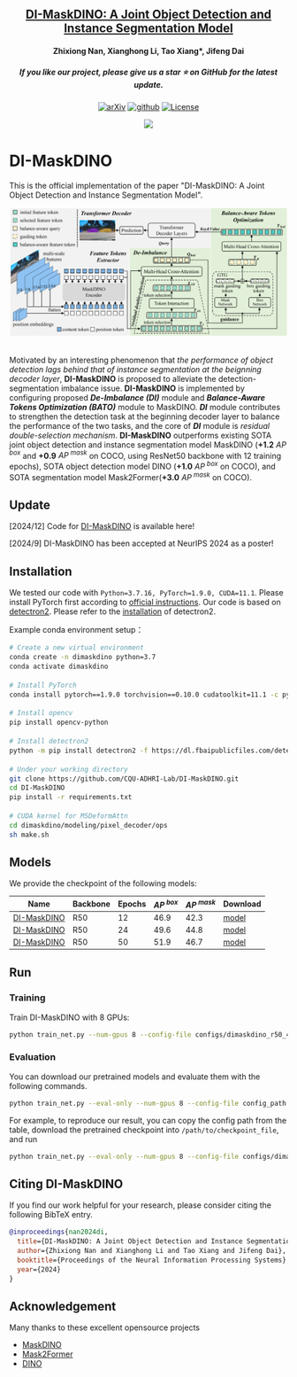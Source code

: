 <h2 align="center"> <a href="https://arxiv.org/abs/2410.16707">DI-MaskDINO: A Joint Object Detection and Instance Segmentation Model</a></h2>
<h4 align="center" color="A0A0A0"> Zhixiong Nan, Xianghong Li, Tao Xiang*, Jifeng Dai</h4>
<h5 align="center"> If you like our project, please give us a star ⭐ on GitHub for the latest update.</h5>

<div align="center">

[![arXiv](https://img.shields.io/badge/Arxiv-2410.16707-b31b1b.svg?logo=arXiv)](https://arxiv.org/abs/2410.16707)
[![github](https://img.shields.io/badge/-Github-black?logo=github)](https://github.com/CQU-ADHRI-Lab/DI-MaskDINO)
[![License](https://img.shields.io/badge/Code%20License-Apache2.0-yellow)](https://github.com/CQU-ADHRI-Lab/DI-MaskDINO/blob/main/LICENSE)

</div>

<div align=center>
<img src="figures/results.gif" width="960px">
</div>



# DI-MaskDINO
This is the official implementation of the paper "DI-MaskDINO: A Joint Object Detection and Instance Segmentation Model".

<div align="center">
  <img src="figures/framework.png"/>
</div><br/>

Motivated by an interesting phenomenon that _the performance of object detection lags behind that of instance segmentation at the beignning decoder layer_, **DI-MaskDINO** is proposed to alleviate the detection-segmentation imbalance issue.
**DI-MaskDINO** is implemented by configuring proposed **_De-Imbalance (DI)_** module and **_Balance-Aware Tokens Optimization (BATO)_** module to MaskDINO.
**_DI_** module contributes to strengthen the detection task at the beginning decoder layer to balance the performance of the two tasks, and the core of **_DI_** module is _residual double-selection mechanism_.
**DI-MaskDINO** outperforms existing SOTA joint object detection and instance segmentation model MaskDINO (**+1.2** _AP<sup> box</sup>_ and **+0.9** _AP<sup> mask</sup>_ on COCO, using ResNet50 backbone with 12 training epochs), SOTA object detection model DINO (**+1.0** _AP<sup> box</sup>_ on COCO), and SOTA segmentation model Mask2Former(**+3.0** _AP<sup> mask</sup>_ on COCO).

## Update
[2024/12] Code for [DI-MaskDINO](https://github.com/CQU-ADHRI-Lab/DI-MaskDINO) is available here!

[2024/9] DI-MaskDINO has been accepted at NeurIPS 2024 as a poster!

## Installation

We tested our code with `Python=3.7.16, PyTorch=1.9.0, CUDA=11.1`. Please install PyTorch first according to [official instructions](https://pytorch.org/get-started/previous-versions/). Our code is based on [detectron2](https://github.com/facebookresearch/detectron2). Please refer to the [installation](https://detectron2.readthedocs.io/en/latest/tutorials/install.html) of detectron2.

Example conda environment setup：

```bash
# Create a new virtual environment
conda create -n dimaskdino python=3.7
conda activate dimaskdino

# Install PyTorch
conda install pytorch==1.9.0 torchvision==0.10.0 cudatoolkit=11.1 -c pytorch -c nvidia

# Install opencv
pip install opencv-python

# Install detectron2
python -m pip install detectron2 -f https://dl.fbaipublicfiles.com/detectron2/wheels/cu111/torch1.9/index.html

# Under your working directory
git clone https://github.com/CQU-ADHRI-Lab/DI-MaskDINO.git
cd DI-MaskDINO
pip install -r requirements.txt

# CUDA kernel for MSDeformAttn
cd dimaskdino/modeling/pixel_decoder/ops
sh make.sh
```

## Models

We provide the checkpoint of the following models:

| Name                                                                                     | Backbone  | Epochs | **_AP<sup> box</sup>_** | **_AP<sup> mask</sup>_** | Download  |
|------------------------------------------------------------------------------------------| -------- | ------ |----------------------|-----------------------| --------- |
| [DI-MaskDINO](./configs/dimaskdino_r50_4scale_bs16_12ep.yaml) | R50     | 12     | 46.9                 | 42.3                  | [model](https://drive.google.com/file/d/1oQociMQSt_jmQtH3pm92i6zat8Gt83Oh/view?usp=drive_link) |
| [DI-MaskDINO](./configs/dimaskdino_r50_4scale_bs16_24ep.yaml) | R50     | 24     | 49.6                 | 44.8                  | [model](https://drive.google.com/file/d/1FjoYiwGnrk_bk0nUM7GPeIMGENVLdx7n/view?usp=drive_link) |
| [DI-MaskDINO](./configs/dimaskdino_r50_4scale_bs16_50ep.yaml) | R50      | 50     | 51.9                 | 46.7                  | [model](https://drive.google.com/file/d/17_SErWYBWWCdYfR6i7OJtcBIlCDES10z/view?usp=drive_link) |

## Run

### Training

Train DI-MaskDINO with 8 GPUs:

```sh
python train_net.py --num-gpus 8 --config-file configs/dimaskdino_r50_4scale_bs16_12ep.yaml OUTPUT_DIR /path/to/output
```

### Evaluation

You can download our pretrained models and evaluate them with the following commands. 
```sh
python train_net.py --eval-only --num-gpus 8 --config-file config_path MODEL.WEIGHTS /path/to/checkpoint_file
```
For example, to reproduce our result, you can copy the config path from the table, download the pretrained checkpoint into `/path/to/checkpoint_file`, and run 
```sh
python train_net.py --eval-only --num-gpus 8 --config-file configs/dimaskdino_r50_4scale_bs16_12ep.yaml MODEL.WEIGHTS /path/to/checkpoint_file
```


## <a name="CitingDIMaskDINO"></a>Citing DI-MaskDINO

If you find our work helpful for your research, please consider citing the following BibTeX entry.

```BibTeX
@inproceedings{nan2024di,
  title={DI-MaskDINO: A Joint Object Detection and Instance Segmentation Model}, 
  author={Zhixiong Nan and Xianghong Li and Tao Xiang and Jifeng Dai},
  booktitle={Proceedings of the Neural Information Processing Systems},
  year={2024}
}
```

## Acknowledgement

Many thanks to these excellent opensource projects 
* [MaskDINO](https://github.com/IDEA-Research/MaskDINO)
* [Mask2Former](https://github.com/facebookresearch/Mask2Former) 
* [DINO](https://github.com/IDEA-Research/DINO)
